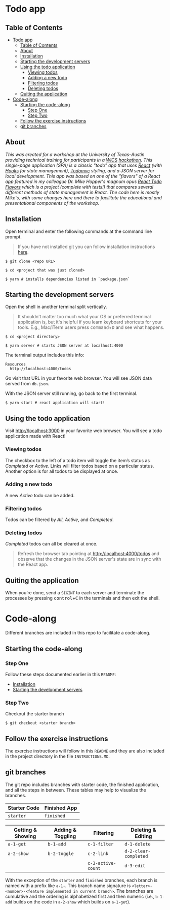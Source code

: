 # Todo app

## Table of Contents

- [Todo app](#todo-app)
  - [Table of Contents](#table-of-contents)
  - [About](#about)
  - [Installation](#installation)
  - [Starting the development servers](#starting-the-development-servers)
  - [Using the todo application](#using-the-todo-application)
    - [Viewing todos](#viewing-todos)
    - [Adding a new todo](#adding-a-new-todo)
    - [Filtering todos](#filtering-todos)
    - [Deleting todos](#deleting-todos)
  - [Quiting the application](#quiting-the-application)
- [Code-along](#code-along)
  - [Starting the code-along](#starting-the-code-along)
    - [Step One](#step-one)
    - [Step Two](#step-two)
  - [Follow the exercise instructions](#follow-the-exercise-instructions)
  - [git branches](#git-branches)

## About

_This was created for a workshop at the University of Texas–Austin providing technical training for participants in a [WiCS](https://www.cs.utexas.edu/~wics/) [hackathon](https://www.cs.utexas.edu/~wics/hackathon/index.html). This single-page application (SPA) is a classic "todo" app that uses [React](https://reactjs.org/) (with [Hooks](https://reactjs.org/docs/hooks-reference.html) for state management), [Todomvc](http://todomvc.com/) styling, and a JSON server for local development. This app was based on one of the "flavors" of a React app featured in my colleague Dr. Mike Hopper's magnum opus [React Todo Flavors](https://github.com/drmikeh/react-todos-flavors) which is a project (complete with tests!) that compares several different methods of state management in React. The code here is mostly Mike's, with some changes here and there to facilitate the educational and presentational components of the workshop._

## Installation

Open terminal and enter the following commands at the command line prompt.

> If you have not installed git you can follow installation instructions [here](https://git-scm.com/book/en/v2/Getting-Started-Installing-Git).

```shell
$ git clone <repo URL>

$ cd <project that was just cloned>

$ yarn # installs dependencies listed in `package.json`
```

## Starting the development servers

Open the shell in another terminal split vertically.

> It shouldn't matter too much what your OS or preferred terminal application is, but it's helpful if you learn keyboard shortcuts for your tools. E.g., Mac/iTerm users press <kbd>command</kbd>+<kbd>D</kbd> and see what happens.

```shell
$ cd <project directory>

$ yarn server # starts JSON server at localhost:4000
```

The terminal output includes this info:

```shell
Resources
  http://localhost:4000/todos
```

Go visit that URL in your favorite web browser. You will see JSON data served from `db.json`.

With the JSON server still running, go back to the first terminal.

```shell
$ yarn start # react application will start!
```

## Using the todo application

Visit [http://localhost:3000](http://localhost:3000) in your favorite web browser. You will see a todo application made with React!

### Viewing todos

The checkbox to the left of a todo item will toggle the item’s status as _Completed_ or _Active_. Links will filter todos based on a particular status. Another option is for all todos to be displayed at once.

### Adding a new todo

A new _Active_ todo can be added.

### Filtering todos

Todos can be filtered by _All_, _Active_, and _Completed_.

### Deleting todos

_Completed_ todos can all be cleared at once.

> Refresh the browser tab pointing at [http://localhost:4000/todos](http://localhost:4000/todos) and observe that the changes in the JSON server's state are in sync with the React app.

## Quiting the application

When you’re done, send a `SIGINT` to each server and terminate the processes by pressing <kbd>control</kbd>+<kbd>C</kbd> in the terminals and then exit the shell.

# Code-along

Different branches are included in this repo to facilitate a code-along.

## Starting the code-along

### Step One

Follow these steps documented earlier in this `README`:

- [Installation](#installation)
- [Starting the development servers](#starting-the-development-servers)

### Step Two

Checkout the starter branch

```shell
$ git checkout <starter branch>
```

## Follow the exercise instructions

The exercise instructions will follow in this `README` and they are also included in the project directory in the file `INSTRUCTIONS.MD`.

## git branches

The git repo includes branches with starter code, the finished application, and all the steps in between. These tables may help to visualize the branches.

| Starter Code | Finished App |
| ------------ | ------------ |
| `starter`    | `finished`   |

| Getting & Showing | Adding & Toggling | Filtering          | Deleting & Editing    |
| ----------------- | ----------------- | ------------------ | --------------------- |
| `a-1-get`         | `b-1-add`         | `c-1-filter`       | `d-1-delete`          |
| `a-2-show`        | `b-2-toggle`      | `c-2-link`         | `d-2-clear-completed` |
|                   |                   | `c-3-active-count` | `d-3-edit`            |

With the exception of the `starter` and `finished` branches, each branch is named with a prefix like `a-1-`. This branch name signature is `<letter>-<number>-<feature implemented in current branch>`. The branches are cumulative and the ordering is alphabetized first and then numeric (i.e., `b-1-add` builds on the code in `a-2-show` which builds on `a-1-get`).
